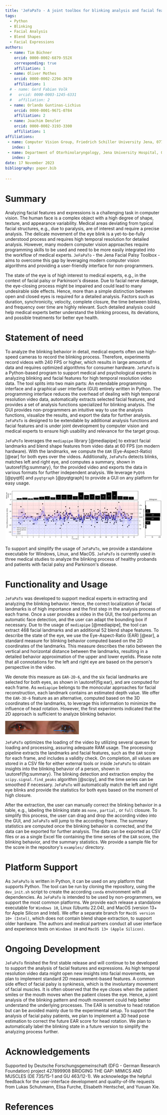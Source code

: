 ```yaml
---
title: 'JeFaPaTo - A joint toolbox for blinking analysis and facial features extraction'
tags:
  - Python
  - Blinking
  - Facial Analysis 
  - Blend Shapes
  - Facial Expressions
authors:
  - name: Tim Büchner
    orcid: 0000-0002-6879-552X
    corresponding: true 
    affiliation: 1
  - name: Oliver Mothes
    orcid: 0000-0002-2294-3670
    affiliation: 1
  # - name: Gerd Fabian Volk
  #   orcid: 0000-0003-1245-6331
  #   affiliation: 2
  - name: Orlando Guntinas-Lichius
    orcid: 0000-0001-9671-0784
    affiliation: 2
  - name: Joachim Denzler
    orcid: 0000-0002-3193-3300
    affiliation: 1
affiliations:
 - name: Computer Vision Group, Friedrich Schiller University Jena, 07743 Jena, Germany
   index: 1
 - name: Department of Otorhinolaryngology, Jena University Hospital, 07747 Jena, Germany
   index: 2
date: 17 November 2023
bibliography: paper.bib

---
```


# Summary

Analyzing facial features and expressions is a challenging task in computer vision.
The human face is a complex object with a high degree of shape, texture, and appearance variability.
Medical areas deviating from typical facial structures, e.g., due to paralysis, are of interest and require a precise analysis.
The delicate movement of the eye blink is a yet-to-be-fully understood process and requires high temporal resolution for detailed analysis.
However, many modern computer vision approaches require programming skills to be used and need to be more easily integrated into the workflow of medical experts.
`JeFaPaTo` - the Jena Facial Palsy Toolbox - aims to overcome this gap by leveraging modern computer vision algorithms and providing a user-friendly interface for non-programmers.

The state of the eye is of high interest to medical experts, e.g., in the context of facial palsy or Parkinson's disease.
Due to facial nerve damage, the eye-closing process might be impaired and could lead to many undesirable side effects.
Hence, more than a simple distinction between open and closed eyes is required for a detailed analysis.
Factors such as duration, synchronicity, velocity, complete closure, the time between blinks, and frequency over time are highly relevant.
Such detailed analysis could help medical experts better understand the blinking process, its deviations, and possible treatments for better eye health.

# Statement of need

To analyze the blinking behavior in detail, medical experts often use high-speed cameras to record the blinking process.
Therefore, experiments record videos with 240 FPS or higher, which results in large amounts of data and requires optimized algorithms for consumer hardware.
`JeFaPaTo` is a Python-based program to support medical and psychological experts in analyzing blinking and facial features for high temporal resolution video data.
The tool splits into two main parts: An extendable programming interface and a graphical user interface (GUI) entirely written in Python.
The programming interface reduces the overhead of dealing with high temporal resolution video data, automatically extracts selected facial features, and provides a set of analysis functions specialized for blinking analysis.
The GUI provides non-programmers an intuitive way to use the analysis functions, visualize the results, and export the data for further analysis.
`JeFaPaTo` is designed to be extendable by additional analysis functions and facial features and is under joint development by computer vision and medical experts to ensure high usability and relevance for the target group.

`JeFaPoTo` leverages the `mediapipe` library [@mediapipe] to extract facial landmarks and blend shape features from video data at 60 FPS (on modern hardware).
With the landmarks, we compute the `EAR` (Eye-Aspect-Ratio) [@ear] for both eyes over the videos.
Additionally, `JeFaPaTo` detects blinks, matches left and right eye, and computes a summary, shown in \autoref{fig:summary}, for the provided video and exports the data in various formats for further independent analysis.
We leverage `PyQt6` [@pyqt6] and `pyqtgraph` [@pyqtgraph] to provide a GUI on any platform for easy usage.

![A visual summary of the blinking behavior during a single 20 minute video recorded at 240 FPS.\label{fig:summary}](img/summary.png)

To support and simplify the usage of `JeFaPaTo`, we provide a standalone executable for Windows, Linux, and MacOS.
`JeFaPaTo` is currently used in three medical studies to analyze the blinking process of healthy probands and patients with facial palsy and Parkinson's disease.

# Functionality and Usage

`JeFaPaTo` was developed to support medical experts in extracting and analyzing the blinking behavior.
Hence, the correct localization of facial landmarks is of high importance and the first step in the analysis process of each frame.
Once a user provides a video in the GUI, the tool performs an automatic face detection, and the user can adapt the bounding box if necessary.
Due to the usage of `mediapipe` [@mediapipe], the tool can extract 468 facial landmarks and an additional 52 blend shape features.
To describe the state of the eye, we use the Eye-Aspect-Ratio (EAR) [@ear], a standard measure for blinking behavior computed based on the 2D coordinates of the landmarks.
This measure describes the ratio between the vertical and horizontal distance between the landmarks, resulting in a detailed behavior approximation of the upper and lower eyelids.
Please note that all connotations for the left and right eye are based on the person's perspective in the video.

We denote this measure as `EAR-2D-6`, and the six facial landmarks are selected for both eyes, as shown in \autoref{fig:ear}, and are computed for each frame.
As `mediapipe` belongs to the monocular approaches for facial reconstruction, each landmark contains an estimated depth value.
We offer the `EAR-3D-6` feature as an alternative, computed based on the 3D coordinates of the landmarks, to leverage this information to minimize the influence of head rotation.
However, the first experiments indicated that the 2D approach is sufficient to analyze blinking behavior.

![Visualization of the Eye-Aspect-Ratio for the left (blue) and right (red) eye.\label{fig:ear}](img/ear.png)

`JeFaPaTo` optimizes the loading of the video by utilizing several queues for loading and processing, assuring adequate RAM usage.
The processing pipeline extracts the landmarks and facial features, such as the `EAR` score for each frame, and includes a validity check.
On completion, all values are stored in a CSV file for either external tools or inside `JeFaPaTo` to obtain insights into the blinking behavior of a person, shown in \autoref{fig:summary}.
The blinking detection and extraction employ the `scipy.signal.find_peaks` algorithm [@scipy], and the time series can be smoothed if necessary.
`JeFaPaTo` will automatically match the left and right eye blinks and provide the statistics for both eyes based on the moment of high closure.

After the extraction, the user can manually correct the blinking behavior in a table, e.g., labeling the blinking state as `none,` `partial,` or `full` closure.
To simplify this process, the user can drag and drop the according video into the GUI, and `JeFaPaTo` will jump to the according frame.
The summary statistics are computed once the blinking behavior is corrected, and the data can be exported for further analysis.
The data can be exported as CSV files or as a single Excel file containing the time series of the `EAR` score, the blinking behavior, and the summary statistics.
We provide a sample file for the score in the repository's `examples/` directory.

# Platform Support

As `JeFaPaTo` is written in Python, it can be used on any platform that supports Python.
The tool can be run by cloning the repository, using the `dev_init.sh` script to create the according `conda` environment with all dependencies.
As `JeFaPaTo` is intended to be used by non-programmers, we support the most common platforms.
We provide each release a standalone executable for `Windows 10`, Linux (Ubuntu 22.04), and MacOS (version 13+ for Apple Silicon and Intel).
We offer a separate branch for `MacOS version 10+ (Intel)`, which does not contain blend shape extraction, to support older hardware.
The authors and medical partners conduct all user interface and experience tests on `Windows 10` and `MacOS 13+ (Apple Silicon)`.

# Ongoing Development

`JeFaPaTo` finished the first stable release and will continue to be developed to support the analysis of facial features and expressions.
As high temporal resolution video data might open new insights into facial movements, we plan to implement standard 2D measurement-based features.
A common side effect of facial palsy is synkinesis, which is the involuntary movement of facial muscles.
It is often observed that the eye closes when the patient smiles or the mouth moves when the patient closes the eye.
Hence, a joint analysis of the blinking pattern and mouth movement could help better understand the underlying processes.
The EAR is sensitive to head rotation but can be avoided mainly due to the experimental setup.
To support the analysis of facial palsy patients, we plan to implement a 3D head pose estimation to correct the future EAR score for head rotation.
We plan to automatically label the blinking state in a future version to simplify the analyzing process further.

<!-- # Citations

Citations to entries in paper.bib should be in
[rMarkdown](http://rmarkdown.rstudio.com/authoring_bibliographies_and_citations.html)
format.

If you want to cite a software repository URL (e.g. something on GitHub without a preferred
citation) then you can do it with the example BibTeX entry below for @fidgit.

For a quick reference, the following citation commands can be used:
- `@author:2001`  ->  "Author et al. (2001)"
- `[@author:2001]` -> "(Author et al., 2001)"
- `[@author1:2001; @author2:2001]` -> "(Author1 et al., 2001; Author2 et al., 2002)" -->

# Acknowledgements

Supported by Deutsche Forschungsgemeinschaft (DFG - German Research Foundation) project 427899908 BRIDGING THE GAP: MIMICS AND MUSCLES (DE 735/15-1 and GU 463/12-1).
We acknowledge the helpful feedback for the user-interface development and quality-of-life requests from Lukas Schuhmann, Elisa Furche, Elisabeth Hentschel, and Yuxuan Xie.

# References